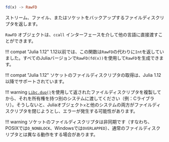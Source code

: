 ```julia
fd(x) -> RawFD
```

ストリーム、ファイル、またはソケットをバックアップするファイルディスクリプタを返します。

`RawFD` オブジェクトは、`ccall` インターフェースを介して他の言語に直接渡すことができます。

!!! compat "Julia 1.12"
    1.12以前では、この関数は`RawFD`の代わりに`Int`を返していました。すべてのJuliaバージョンで`RawFD(fd(x))`を使用して`RawFD`を生成できます。


!!! compat "Julia 1.12"
    ソケットのファイルディスクリプタの取得は、Julia 1.12以降でサポートされています。


!!! warning
    [`Libc.dup()`](@ref)を使用して返されたファイルディスクリプタを複製してから、それを所有権を持つ別のシステムに渡してください（例：Cライブラリ）。そうしないと、Juliaオブジェクト`x`と他のシステムの両方がファイルディスクリプタを閉じようとし、エラーが発生する可能性があります。


!!! warning
    ソケットのファイルディスクリプタは非同期です（すなわち、POSIXでは`O_NONBLOCK`、Windowsでは`OVERLAPPED`）、通常のファイルディスクリプタとは異なる動作をする場合があります。

